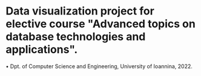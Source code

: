 # Data visualization project for elective course "Advanced topics on database technologies and applications".


• Dpt. of Computer Science and Engineering, University of Ioannina, 2022.

